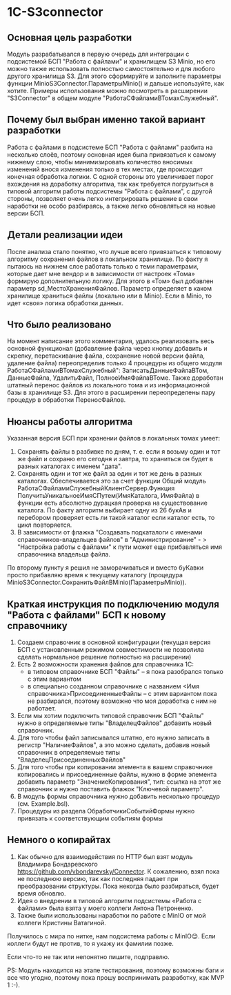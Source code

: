 # 1C-S3connector

## Основная цель разработки

Модуль разрабатывался в первую очередь для интеграции с подсистемой БСП "Работа с файлами" и хранилищем S3 Minio, но его можно также использовать полностью самостоятельно и для любого другого хранилища S3. Для этого сформируйте и заполните параметры функции MinioS3Connector.ПараметрыMinio() и дальше используйте, как хотите. Примеры использования можно посмотреть в расширении "S3Connector" в общем модуле "РаботаСФайламиВТомахСлужебный".

## Почему был выбран именно такой вариант разработки

Работа с файлами в подсистеме БСП "Работа с файлами" разбита на несколько слоёв, поэтому основная идея была привязаться к самому нижнему слою, чтобы минимизировать количество вносимых изменений внося изменения только в тех местах, где происходит конечная обработка логики. С одной стороны это увеличивает порог вхождения на доработку алгоритма, так как требуется погрузиться в типовой алгоритм работы подсистемы "Работа с файлами", с другой стороны, позволяет очень легко интегрировать решение в свои наработки не особо разбираясь, а также легко обновляться на новые версии БСП.

## Детали реализации идеи

После анализа стало понятно, что лучше всего привязаться к типовому алгоритму сохранения файлов в локальном хранилище. По факту я пытаюсь на нижнем слое работать только с теми параметрами, которые дает мне вендор и в зависимости от настроек «Тома» формирую дополнительную логику. Для этого в «Том» был добавлен параметр sd_МестоХраненияФайлов. Параметр определяет в каком хранилище храниться файлы (локально или в Minio). Если в Minio, то идет «своя» логика обработки данных.

## Что было реализовано

На момент написание этого комментария, удалось реализовать весь основной функционал (добавление файла через кнопку добавить и скрепку, перетаскивание файла, сохранение новой версии файла, удаление файла) переопределив только 4 процедуры из общего модуля РаботаСФайламиВТомахСлужебный": ЗаписатьДанныеФайлаВТом, ДанныеФайла, УдалитьФайл, ПолноеИмяФайлаВТоме.
Также доработан штатный перенос файлов из локального тома и из информационной базы в хранилище S3. Для этого в расширении переопределены пару процедур в обработки ПереносФайлов.

## Нюансы работы алгоритма

Указанная версия БСП при хранении файлов в локальных томах умеет:
 1. Сохранять файлы в разбивке по дням, т. е. если я возьму один и тот же файл и сохраню его сегодня и завтра, то храниться он будет в разных каталогах с именем "дата".
 2. Сохранять один и тот же файл за один и тот же день в разных каталогах. Обеспечивается это за счет функции Общий модуль РаботаСФайламиСлужебныйКлиентСервер.Функция ПолучитьУникальноеИмяСПутем(ИмяКаталога, ИмяФайла) в функции есть абсолютно дурацкая проверка на существование каталога. По факту алгоритм выбирает одну из 26 букАв и перебором проверяет есть ли такой каталог если каталог есть, то цикл повторяется.
 3. В зависимости от флажка "Создавать подкаталоги с именами справочников-владельцев файлов" в "Администрирование" - > "Настройка работы с файлами" к пути может еще прибавляться имя справочника владельца файла.

По второму пункту я решил не заморачиваться и вместо буКавки просто прибавляю время к текущему каталогу (процедура MinioS3Connector.СохранитьФайлВMinio(ПараметрыMinio)).

## Краткая инструкция по подключению модуля "Работа с файлами" БСП к новому справочнику

1. Создаем справочник в основной конфигурации (текущая версия БСП с установленным режимом совместимости не позволила сделать нормальное решение полностью на расширении)
2. Есть 2 возможности хранения файлов для справочника 1С:
   - в типовом справочнике БСП "Файлы" – я пока разобрался только с этим вариантом
   - в специально созданном справочнике с названием <Имя справочника>ПрисоединенныеФайлы – с этим вариантом пока не разбирался, поэтому возможно что моя доработка  с ним не работает.
3. Если мы хотим подключить типовой справочник БСП "Файлы" нужно в определяемые типы "ВладелецФайлов" добавить новый справочник.
4. Для того чтобы файл записывался штатно, его нужно записать в регистр "НаличиеФайлов", а это можно сделать, добавив новый справочник в определяемые типы "ВладелецПрисоединенныхФайлов"
5. Для того чтобы при копировании элемента в вашем справочнике копировались и присоединенные файлы, нужно в форме элемента добавить параметр "ЗначениеКопирования", тип: ссылка на этот же справочник и нужно поставить флажок "Ключевой параметр".
6. В модуль формы справочника нужно добавить несколько процедур (см. Example.bsl).
7. Процедуры из раздела ОбработчикиСобытийФормы нужно привязать к соответствующим событиям формы


## Немного о копирайтах

1.	Как обычно для взаимодействия по HTTP был взят модуль Владимира Бондаревcкого https://github.com/vbondarevsky/Connector. К сожалению, взял пока не последнюю версию, так как последняя падает при преобразовании структуры. Пока некогда было разбираться, будет время обновлю.
2.	Идея о внедрении в типовой алгоритм подсистемы «Работа с файлами» была взята у моего коллеги Антона Петроненко.
3.	Также были использованы наработки по работе с MinIO от мой коллеги Кристины Ватагиной.

Получилось с мира по нитке, нам подсистема работы с MinIO😊. Если коллеги будут не против, то я укажу их фамилии позже. 

Если что-то не так или непонятно пишите, подправлю.

PS: Модуль находится на этапе тестирования, поэтому возможны баги и все что угодно, поэтому пока прошу воспринимать разработку, как MVP 1 :-).